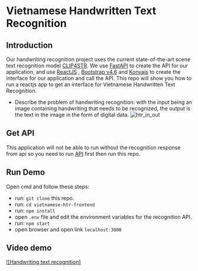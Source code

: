 # Vietnamese Handwritten Text Recognition

## Introduction
Our handwriting recognition project uses the current state-of-the-art scene text recognition model [CLIP4STR](https://github.com/VamosC/CLIP4STR). We use [FastAPI](https://fastapi.tiangolo.com/) to create the API for our application, and use [ReactJS](https://react.dev/) , [Bootstrap v4.6](https://getbootstrap.com/docs/4.6/getting-started/introduction/) and [Konvajs](https://konvajs.org/index.html) to create the interface for our application and call the API. This repo will show you how to run a reactjs app to get an interface for Vietnamese Handwritten Text Recognition.

- Describe the problem of handwriting recognition: with the input being an image containing handwriting that needs to be recognized, the output is the text in the image in the form of digital data.
![htr_in_out](https://github.com/TruongNoDame/vietnamese_htr_frontend/blob/main/images/htr_in_out.png)

## Get API
This application will not be able to run without the recognition response from api so you need to run [API](https://github.com/ntdat02092002/vietnamese-htr-api) first then run this repo.

## Run Demo
Open cmd and follow these steps: 
- run: `git clone` this repo.
- run: `cd vietnamese-htr-frontend`
- run: `npm install`
- open `.env` file and edit the environment variables for the recognition API.
- run: `npm start`
- open browser and open link `localhost:3000`

## Video demo
[![Handwriting text recognition]](https://www.youtube.com/watch?v=cB48SvzkSvo "Handwriting text recognition")
